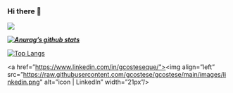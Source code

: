 ### Hi there 👋

![](https://img.shields.io/badge/Code-React-informational?style=flat&logo=react&color=61DAFB)


***[![Anurag’s github stats](https://github-readme-stats.vercel.app/api?username=gcostese)](https://github.com/gcostese)***

[![Top Langs](https://github-readme-stats.vercel.app/api/top-langs/?username=gcostese&layout=compact)](https://github.com/gcostese)


<a href=”https://www.linkedin.com/in/gcosteseque/"><img align=”left” src=”https://raw.githubusercontent.com/gcostese/gcostese/main/images/linkedin.png" alt=”icon | LinkedIn” width=”21px”/></a>











<!--
**gcostese/gcostese** is a ✨ _special_ ✨ repository because its `README.md` (this file) appears on your GitHub profile.

Here are some ideas to get you started:

- 🔭 I’m currently working on ...
- 🌱 I’m currently learning ...
- 👯 I’m looking to collaborate on ...
- 🤔 I’m looking for help with ...
- 💬 Ask me about ...
- 📫 How to reach me: ...
- 😄 Pronouns: ...
- ⚡ Fun fact: ...
-->
